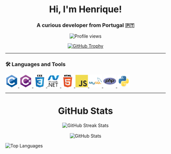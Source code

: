 <h1 align="center">Hi, I'm Henrique!</h1>
<h3 align="center">A curious developer from Portugal 🇵🇹</h3>

<p align="center">
  <img src="https://komarev.com/ghpvc/?username=cotamilhas&label=Profile%20Views&color=0e75b6&style=flat" alt="Profile views">
</p>
<p align="center">
  <a href="https://github.com/ryo-ma/github-profile-trophy">
    <img src="https://github-profile-trophy.vercel.app/?username=cotamilhas&theme=onestar" alt="GitHub Trophy">
  </a>
</p>

---

### 🛠️ Languages and Tools
<p>
  <a href="https://www.cprogramming.com/" target="_blank">
    <img src="https://raw.githubusercontent.com/devicons/devicon/master/icons/c/c-original.svg" alt="C" width="40" height="40">
  </a>
  <a href="https://www.w3schools.com/cs/" target="_blank">
    <img src="https://raw.githubusercontent.com/devicons/devicon/master/icons/csharp/csharp-original.svg" alt="C#" width="40" height="40">
  </a>
  <a href="https://www.w3schools.com/css/" target="_blank">
    <img src="https://raw.githubusercontent.com/devicons/devicon/master/icons/css3/css3-original-wordmark.svg" alt="CSS3" width="40" height="40">
  </a>
  <a href="https://dotnet.microsoft.com/" target="_blank">
    <img src="https://raw.githubusercontent.com/devicons/devicon/master/icons/dot-net/dot-net-original-wordmark.svg" alt=".NET" width="40" height="40">
  </a>
  <a href="https://www.w3.org/html/" target="_blank">
    <img src="https://raw.githubusercontent.com/devicons/devicon/master/icons/html5/html5-original-wordmark.svg" alt="HTML5" width="40" height="40">
  </a>
  <a href="https://developer.mozilla.org/en-US/docs/Web/JavaScript" target="_blank">
    <img src="https://raw.githubusercontent.com/devicons/devicon/master/icons/javascript/javascript-original.svg" alt="JavaScript" width="40" height="40">
  </a>
  <a href="https://www.mysql.com/" target="_blank">
    <img src="https://raw.githubusercontent.com/devicons/devicon/master/icons/mysql/mysql-original-wordmark.svg" alt="MySQL" width="40" height="40">
  </a>
  <a href="https://www.php.net" target="_blank">
    <img src="https://raw.githubusercontent.com/devicons/devicon/master/icons/php/php-original.svg" alt="PHP" width="40" height="40">
  </a>
  <a href="https://www.python.org" target="_blank">
    <img src="https://raw.githubusercontent.com/devicons/devicon/master/icons/python/python-original.svg" alt="Python" width="40" height="40">
  </a>
</p>

---

<h1 align="center">GitHub Stats</h1>
<p align="center">
  <img align="center" src="https://github-readme-streak-stats.herokuapp.com/?user=cotamilhas&theme=dark" alt="GitHub Streak Stats">
</p>
<p align="center">
  <img align="center" src="https://github-readme-stats.vercel.app/api?username=cotamilhas&theme=dark&show_icons=false&locale=en" alt="GitHub Stats">
</p>
<p align="center">
  <img align="left" src="https://github-readme-stats.vercel.app/api/top-langs?username=cotamilhas&show_icons=true&locale=en&layout=compact&theme=dark" alt="Top Languages">
</p>
